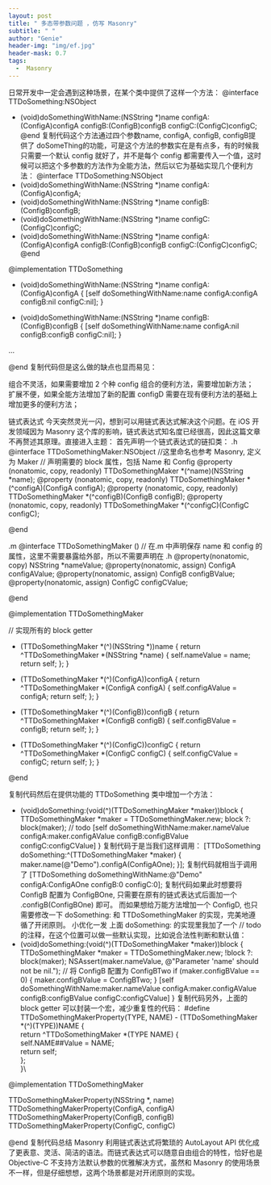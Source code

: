 ```yaml
---
layout: post
title: " 多态带参数问题 ，仿写 Masonry"
subtitle: " "
author: "Genie"
header-img: "img/ef.jpg"
header-mask: 0.7
tags:
  -  Masonry
---
```

日常开发中一定会遇到这种场景，在某个类中提供了这样一个方法：
@interface TTDoSomething:NSObject
+ (void)doSomethingWithName:(NSString *)name configA:(ConfigA)configA configB:(ConfigB)configB configC:(ConfigC)configC;
@end
复制代码这个方法通过四个参数name, configA, configB, configB提供了 doSomeThing的功能，可是这个方法的参数实在是有点多，有的时候我只需要一个默认 config 就好了，并不是每个 config 都需要传入一个值，这时候可以把这个多参数的方法作为全能方法，然后以它为基础实现几个便利方法：
@interface TTDoSomething:NSObject
+ (void)doSomethingWithName:(NSString *)name configA:(ConfigA)configA;
+ (void)doSomethingWithName:(NSString *)name configB:(ConfigB)configB;
+ (void)doSomethingWithName:(NSString *)name configC:(ConfigC)configC;
+ (void)doSomethingWithName:(NSString *)name configA:(ConfigA)configA configB:(ConfigB)configB configC:(ConfigC)configC;
@end

@implementation TTDoSomething

+ (void)doSomethingWithName:(NSString *)name configA:(ConfigA)configA {
    [self doSomethingWithName:name configA:configA configB:nil configC:nil];
}

+ (void)doSomethingWithName:(NSString *)name configB:(ConfigB)configB {
    [self doSomethingWithName:name configA:nil configB:configB configC:nil];
}

...

@end
复制代码但是这么做的缺点也显而易见：

组合不灵活，如果需要增加 2 个种 config 组合的便利方法，需要增加新方法；
扩展不便，如果全能方法增加了新的配置 configD 需要在现有便利方法的基础上增加更多的便利方法；

链式表达式
今天突然灵光一闪，想到可以用链式表达式解决这个问题。在 iOS 开发领域因为 Masonry 这个库的影响，链式表达式知名度已经很高，因此这篇文章不再赘述其原理。直接进入主题：
首先声明一个链式表达式的链扣类：
.h
@interface TTDoSomethingMaker:NSObject //这里命名也参考 Masonry, 定义为 Maker
// 声明需要的 block 属性，包括 Name 和 Config
@property (nonatomic, copy, readonly) TTDoSomethingMaker *(^name)(NSString *name);
@property (nonatomic, copy, readonly) TTDoSomethingMaker *(^configA)(ConfigA configA);
@property (nonatomic, copy, readonly) TTDoSomethingMaker *(^configB)(ConfigB configB);
@property (nonatomic, copy, readonly) TTDoSomethingMaker *(^configC)(ConfigC configC);

@end

.m
@interface TTDoSomethingMaker ()
// 在.m 中声明保存 name 和 config 的属性，这里不需要暴露给外部，所以不需要声明在 .h
@property(nonatomic, copy) NSString *nameValue;
@property(nonatomic, assign) ConfigA configAValue;
@property(nonatomic, assign) ConfigB configBValue;
@property(nonatomic, assign) ConfigC configCValue;

@end

@implementation TTDoSomethingMaker

// 实现所有的 block getter
- (TTDoSomethingMaker *(^)(NSString *))name {
    return ^TTDoSomethingMaker *(NSString *name) {
        self.nameValue = name;
     return self;
    };
}

- (TTDoSomethingMaker *(^)(ConfigA))configA {
    return ^TTDoSomethingMaker *(ConfigA configA) {
        self.configAValue = configA;
     return self;
    };
}

- (TTDoSomethingMaker *(^)(ConfigB))configB {
    return ^TTDoSomethingMaker *(ConfigB configB) {
        self.configBValue = configB;
     return self;
    };
}

- (TTDoSomethingMaker *(^)(ConfigC))configC {
    return ^TTDoSomethingMaker *(ConfigC configC) {
        self.configCValue = configC;
     return self;
    };
}

@end

复制代码然后在提供功能的 TTDoSomething 类中增加一个方法：
+ (void)doSomething:(void(^)(TTDoSomethingMaker *maker))block {
    TTDoSomethingMaker *maker = TTDoSomethingMaker.new;
    block ?: block(maker);
    // todo
    [self doSomethingWithName:maker.nameValue configA:maker.configAValue configB:configBValue configC:configCValue]
}
复制代码于是当我们这样调用：
[TTDoSomething doSomething:^(TTDoSomethingMaker *maker) {
    maker.name(@"Demo").configA(ConfigAOne);
}];
复制代码就相当于调用了
[TTDoSomething doSomethingWithName:@"Demo" configA:ConfigAOne configB:0 configC:0];
复制代码如果此时想要将 ConfigB 配置为 ConfigBOne, 只需要在原有的链式表达式后面加一个 .configB(ConfigBOne) 即可。
而如果想给万能方法增加一个 ConfigD, 也只需要修改一下 doSomething: 和 TTDoSomethingMaker 的实现，完美地遵循了开闭原则。
小优化一发
上面 doSomething: 的实现里我加了一个 // todo 的注释，在这个位置可以做一些默认实现，比如说合法性判断和默认值：
+ (void)doSomething:(void(^)(TTDoSomethingMaker *maker))block {
    TTDoSomethingMaker *maker = TTDoSomethingMaker.new;
    !block ?: block(maker);
    NSAssert(maker.nameValue, @"Parameter 'name' should not be nil.");
    // 将 ConfigB 配置为 ConfigBTwo
    if (maker.configBValue == 0) {
        maker.configBValue = ConfigBTwo;
    }
    [self doSomethingWithName:maker.nameValue configA:maker.configAValue configB:configBValue configC:configCValue]
}
复制代码另外，上面的 block getter 可以封装一个宏，减少重复性的代码：
#define TTDoSomethingMakerProperty(TYPE, NAME) - (TTDoSomethingMaker *(^)(TYPE))NAME {\
return ^TTDoSomethingMaker *(TYPE NAME) {\
    self.NAME##Value = NAME;\
    return self;\
};\
}\

@implementation TTDoSomethingMaker

TTDoSomethingMakerProperty(NSString *, name)
TTDoSomethingMakerProperty(ConfigA, configA)
TTDoSomethingMakerProperty(ConfigB, configB)
TTDoSomethingMakerProperty(ConfigC, configC)

@end
复制代码总结
Masonry 利用链式表达式将繁琐的 AutoLayout API 优化成了更表意、灵活、简洁的语法。而链式表达式可以随意自由组合的特性，恰好也是 Objective-C 不支持方法默认参数的优雅解决方式，虽然和 Masonry 的使用场景不一样，但是仔细想想，这两个场景都是对开闭原则的实现。
